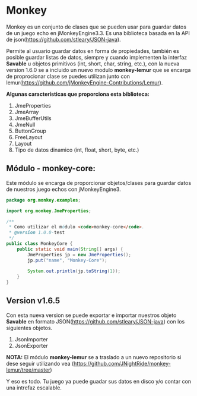 # Monkey
 Monkey es un conjunto de clases que se pueden usar para guardar datos de un juego echo en jMonkeyEngine3.3.
Es una biblioteca basada en la API de json(https://github.com/stleary/JSON-java).

Permite al usuario guardar datos en forma de propiedades, también es posible guardar listas de datos,
siempre y cuando implementen la interfaz **Savable** u objetos primitivos (int, short, char, string, etc.), con la
nueva version 1.6.0 se a incluido un nuevo modulo **monkey-lemur** que se encarga de proprocionar clase se puedes
utilizan junto con lemur(https://github.com/jMonkeyEngine-Contributions/Lemur).

**Algunas características que proporciona esta biblioteca:**
1. JmeProperties 
2. JmeArray
3. JmeBufferUtils
4. JmeNull
5. ButtonGroup
6. FreeLayout
7. Layout
8. Tipo de datos dinamico (int, float, short, byte, etc.)

## Módulo - monkey-core:
Este módulo se encarga de proporcionar objetos/clases para guardar datos
de nuestros juego echos con jMonkeyEngine3.

```java
package org.monkey.examples;

import org.monkey.JmeProperties;

/**
 * Como utilizar el módulo <code>monkey-core</code>.
 * @version 1.0.0-test
 */
public class MonkeyCore {
    public static void main(String[] args) {
        JmeProperties jp = new JmeProperties();
        jp.put("name", "Monkey-Core");
        
        System.out.println(jp.toString(1));
    }
}
```

## Version v1.6.5
Con esta nueva version se puede exportar e importar nuestros objeto **Savable**
en formato JSON(https://github.com/stleary/JSON-java) con los siguientes objetos.

1. JsonImporter
2. JsonExporter

**NOTA:** El módulo **monkey-lemur** se a traslado a un nuevo repositorio
si dese seguir utilizando vea (https://github.com/JNightRide/monkey-lemur/tree/master)


Y eso es todo. Tu juego ya puede guadar sus datos en disco y/o contar con una intrefaz escalable.
